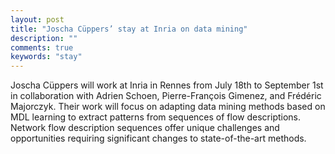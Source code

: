 ```yaml
---
layout: post
title: "Joscha Cüppers’ stay at Inria on data mining"
description: ""
comments: true
keywords: "stay"
---
```


Joscha Cüppers will work at Inria in Rennes from July 18th to September 1st in collaboration with Adrien Schoen, Pierre-François Gimenez, and Frédéric Majorczyk. Their work will focus on adapting data mining methods based on MDL learning to extract patterns from sequences of flow descriptions. Network flow description sequences offer unique challenges and opportunities requiring significant changes to state-of-the-art methods.
